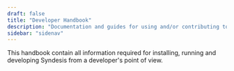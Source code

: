 ```yaml
---
draft: false
title: "Developer Handbook"
description: "Documentation and guides for using and/or contributing to the Syndesis project."
sidebar: "sidenav"
---
```


This handbook contain all information required for installing, running and developing Syndesis from a developer's point of view.
